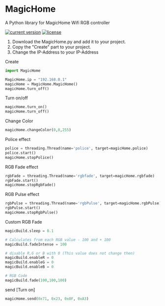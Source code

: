 # MagicHome
A Python library for MagicHome Wifi RGB controller

[![current version](https://img.shields.io/badge/current%20version-1.0.1-green.svg)](https://github.com/marcelbohland/MagicHome/releases/tag/1.0.1)
[![license](https://img.shields.io/badge/license-Apache%20License%202.0-red.svg)](https://github.com/marcelbohland/MagicHome/blob/main/LICENSE)

1. Download the MagicHome.py and add it to your project.
2. Copy the "Create" part to your project.
3. Change the IP-Address to your IP-Address

Create
````python
import MagicHome

MagicHome.ip = "192.168.0.1"
magicHome = MagicHome.MagicHome()
magicHome.turn_off()
````

Turn on/off
````python
magicHome.turn_on()
magicHome.turn_off()
````

Change Color
````python
magicHome.changeColor(0,0,255)
````
Police effect
````python
police = threading.Thread(name='police', target=magicHome.police)
police.start()
magicHome.stopPolice()
````
RGB Fade effect
````python
rgbFade = threading.Thread(name='rgbfade', target=magicHome.rgbfade)
rgbFade.start()
magicHome.stopRgbFade()
````
RGB Pulse effect
````python
rgbPulse = threading.Thread(name='rgbPulse', target=magicHome.rgbPulse)
rgbPulse.start()
magicHome.stopRgbPulse()
````

Custom RGB Fade
````python
magicBuild.sleep = 0.1

# Calculates from each RGB value - 100 and + 100
magicBuild.fadeIntense = 100

# disable R,G or B with 0 (This value does not change then)
magicBuild.enableR = 0
magicBuild.enableG = 0
magicBuild.enableB = 0

# RGB Code
magicBuild.fade(100,100,100)
````

send [Turn on]
````python
magicHome.send(0x71, 0x23, 0x0F, 0xA3)
````
